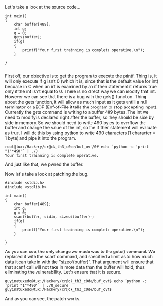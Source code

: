 Let's take a look at the source code...

```
int main()
{
    char buffer[489];
    int g;
    g = 0;
    gets(buffer);
    if(g)
    {
        printf("Your first trainning is complete operative.\n");
    }

}


```

First off, our objective is to get the program to execute the printf. Thing is, it will only execute if g isn't 0 (which it is, since that is the default value for int) becuase in C when an int is examined by an if then statement it returns true only if the int isn't equal to 0.
There is no direct way we can modify that int. However we can see that there is a bug with the gets() function. Thing about the gets function, it will allow as much input as it gets untill a null terminator or a EOF (Enf-of-File it tells the program to stop accepting input).
Currently the gets command is writing to a buffer 489 bytes. The int we need to modify is declared right after the buffer, so they should be side by side in memory. So we should need to write 490 bytes to overflow the buffer and change the value of the int, so the if then statement will evaluate as true. I will do this by using python to write 490 characters (1 character = 1 byte) and pipe it into the program.

```
root@tux:/Hackery/cr@ck_th3_c0de/buf_ovf/0# echo `python -c 'print "1"*490'` | ./0
Your first trainning is complete operative.
```

And just like that, we pwned the buffer.

Now let's take a look at patching the bug.

```
#include <stdio.h>
#include <stdlib.h>

int main()
{
    char buffer[489];
    int g;
    g = 0;
    scanf(buffer, stdin, sizeof(buffer));
    if(g)
    {
        printf("Your first trainning is complete operative.\n");
    }

}
```

As you can see, the only change we made was to the gets() command. We replaced it with the scanf command, and specified a limit as
to how much data it can take in with the "sizeof(buffer)". That argument will ensure that that scanf call will not take in more data
than the buffer will hold, thus eliminating the vulnerabillity. Let's ensure that it is secure.

```
guyinatuxedo@tux:/Hackery/cr@ck_th3_c0de/buf_ovf$ echo `python -c 'print "1"*490'` | ./0_secure 
guyinatuxedo@tux:/Hackery/cr@ck_th3_c0de/buf_ovf$ 
```

And as you can see, the patch works.




